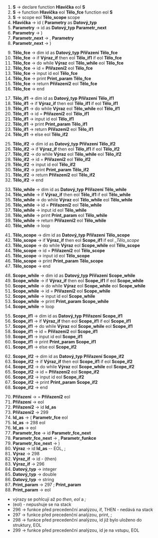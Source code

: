  1. __S__ 					→	declare  function __Hlavička__ eol __S__
 2. __S__					→	function __Hlavička__ eol __Tělo_fce__ function eol __S__
 3. __S__					→	scope eol __Tělo_scope__ scope
 4. __Hlavička__			→	id ( __Parametry__ as __Datový_typ__
 5. __Parametry__			→	id as __Datový_typ__ __Parametr_next__
 6. __Parametry__			→	)
 7. __Parametr_next__		→	, __Parametry__
 8. __Parametr_next__		→	)
<!-- Tělo funkce -->
 9. __Tělo_fce__			→	dim id as __Datový_typ__ __Přiřazení__ __Tělo_fce__
10. __Tělo_fce__			→	if __Výraz_if__ then eol __Tělo_if1__ if eol __Tělo_fce__	
11. __Tělo_fce__			→	do while __Výraz__ eol __Tělo_while__ eol __Tělo_fce__
12. __Tělo_fce__			→	id = __Přiřazení2__ eol __Tělo_fce__
13. __Tělo_fce__			→	input id eol __Tělo_fce__
14. __Tělo_fce__			→	print __Print_param__ __Tělo_fce__
15. __Tělo_fce__			→	return __Přiřazení2__ eol __Tělo_fce__
16. __Tělo_fce__			→	end
<!-- Tělo if1 -->
17. __Tělo_if1__			→	dim id as __Datový_typ__ __Přiřazení__ __Tělo_if1__
18. __Tělo_if1__			→	if __Výraz_if__ then eol __Tělo_if1__ if eol __Tělo_if1__
19. __Tělo_if1__			→	do while __Výraz__ eol __Tělo_while__ eol __Tělo_if1__
20. __Tělo_if1__			→	id = __Přiřazení2__ eol __Tělo_if1__
21. __Tělo_if1__			→	input id eol __Tělo_if1__
22. __Tělo_if1__			→	print __Print_param__ __Tělo_if1__
23. __Tělo_if1__			→	return __Přiřazení2__ eol __Tělo_if1__
24. __Tělo_if1__			→	else eol __Tělo_if2__
<!-- Tělo if2 -->
25. __Tělo_if2__			→	dim id as __Datový_typ__ __Přiřazení__ __Tělo_if2__
26. __Tělo_if2__			→	if __Výraz_if__ then eol __Tělo_if1__ if eol __Tělo_if2__
27. __Tělo_if2__			→	do while __Výraz__ eol __Tělo_while__ eol __Tělo_if2__
28. __Tělo_if2__			→	id = __Přiřazení2__ eol __Tělo_if2__
29. __Tělo_if2__			→	input id eol __Tělo_if2__
30. __Tělo_if2__			→	print __Print_param__ __Tělo_if2__
31. __Tělo_if2__			→	return __Přiřazení2__ eol __Tělo_if2__
32. __Tělo_if2__			→	end
<!-- Tělo while -->
33. __Tělo_while__			→	dim id as __Datový_typ__ __Přiřazení__ __Tělo_while__
34. __Tělo_while__			→	if __Výraz_if__ then eol __Tělo_if1__ if eol __Tělo_while__
35. __Tělo_while__			→	do while __Výraz__ eol __Tělo_while__ eol __Tělo_while__
36. __Tělo_while__			→	id = __Přiřazení2__ eol __Tělo_while__
37. __Tělo_while__			→	input id eol __Tělo_while__
38. __Tělo_while__			→	print __Print_param__ eol __Tělo_while__
39. __Tělo_while__			→	return __Přiřazení2__ eol __Tělo_while__
40. __Tělo_while__			→	loop
<!-- Tělo scope -->
41. __Tělo_scope__			→	dim id as __Datový_typ__ __Přiřazení__ __Tělo_scope__
42. __Tělo_scope__			→	if __Výraz_if__ then eol __Scope_if1__ if eol __Tělo_scope_
43. __Tělo_scope__			→	do while __Výraz__ eol __Scope_while__ eol __Tělo_scope__
44. __Tělo_scope__			→	id = __Přiřazení2__ eol __Tělo_scope__
45. __Tělo_scope__			→	input id eol __Tělo_scope__
46. __Tělo_scope__			→	print __Print_param__ __Tělo_scope__
47. __Tělo_scope__			→	end
<!-- Scope while -->
48. __Scope_while__			→	dim id as __Datový_typ__ __Přiřazení__ __Scope_while__
49. __Scope_while__			→	if __Výraz_if__ then eol __Scope_if1__ if eol __Scope_while__
50. __Scope_while__			→	do while __Výraz__ eol __Scope_while__ eol __Scope_while__
51. __Scope_while__			→	id = __Přiřazení2__ eol __Scope_while__
52. __Scope_while__			→	input id eol __Scope_while__
53. __Scope_while__			→	print __Print_param__ __Scope_while__
54. __Scope_while__			→	loop
<!-- Scope if1 -->
55. __Scope_if1__			→	dim id as __Datový_typ__ __Přiřazení__ __Scope_if1__
56. __Scope_if1__			→	if __Výraz_if__ then eol __Scope_if1__ if eol __Scope_if1__
57. __Scope_if1__			→	do while __Výraz__ eol __Scope_while__ eol __Scope_if1__
58. __Scope_if1__			→	id = __Přiřazení2__ eol __Scope_if1__
59. __Scope_if1__			→	input id eol __Scope_if1__
60. __Scope_if1__			→	print __Print_param__ __Scope_if1__
61. __Scope_if1__			→	else eol __Scope_if2__
<!-- Scope if2 -->
62. __Scope_if2__			→	dim id as __Datový_typ__ __Přiřazení__ __Scope_if2__
63. __Scope_if2__			→	if __Výraz_if__ then eol __Scope_if1__ if eol __Scope_if2__
64. __Scope_if2__			→	do while __Výraz__ eol __Scope_while__ eol __Scope_if2__
65. __Scope_if2__			→	id = __Přiřazení2__ eol __Scope_if2__
66. __Scope_if2__			→	input id eol __Scope_if2__
67. __Scope_if2__			→	print __Print_param__ __Scope_if2__
68. __Scope_if2__			→	end
<!-- Zbytek -->
70. __Přiřazení__			→	= __Přiřazení2__ eol
71. __Přiřazení__			→ 	eol
72. __Přiřazení2__			→	id __Id_as__
73. __Přiřazení2__			→	299
74. __Id_as__				→	( __Parametr_fce__ eol
75. __Id_as__				→	298 eol
76. __Id_as__               →   eol
77. __Parametr_fce__ 		→	id __Parametr_fce_next__
78. __Parametr_fce_next__	→	, __Parametr_funkce__
79. __Parametr_fce_next__	→	)
80. __Výraz__				→	id __Id_as__ -- EOL, ;
81. __Výraz__				→	298
82. __Výraz_if__			→	id - (then)
83. __Výraz_if__			→	296
84. __Datový_typ__			→	integer
85. __Datový_typ__			→	double
86. __Datový_typ__			→	string
87. __Print_param__			→	297 ; __Print_param__
88. __Print_param__			→	eol

*	výrazy se pohlcují až po _then_, _eol_ a _;_
*	(eol) - nepushuje se na stack
*   296		→	funkce před precedenční analýzou, if, THEN - nedává na stack
*   297		→	funkce před precedenční analýzou, print, ;
*   298		→	funkce před precedenční analýzou, id již bylo uloženo do struktury, EOL
*   299		→	funkce před precedenční analýzou, id je na vstupu, EOL

